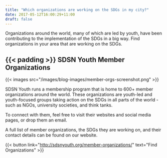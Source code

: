 ```yaml
---
title: "Which organizations are working on the SDGs in my city?"
date: 2017-05-12T16:00:29+11:00
draft: false
---
```


Organizations around the world, many of which are led by youth, have been contributing to the implementation of the SDGs in a big way. Find organizations in your area that are working on the SDGs. 
 
{{< padding >}}
SDSN Youth Member Organizations
---

{{< images src="/images/blog-images/member-orgs-screenshot.png" >}}


SDSN Youth runs a membership program that is home to 600+ member organizations around the world. These organizations are youth-led and youth-focused groups taking action on the SDGs in all parts of the world - such as NGOs, university societies, and think tanks.

To connect with them, feel free to visit their websites and social media pages, or drop them an email.
 
A full list of member organizations, the SDGs they are working on, and their contact details can be found on our website.

{{< button link="http://sdsnyouth.org/member-organizations/" text="Find Organizations" >}}

